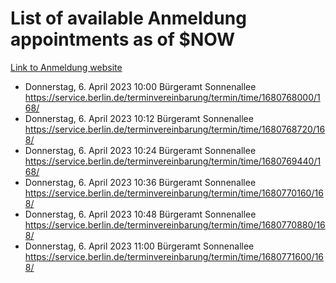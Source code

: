 # List of available Anmeldung appointments as of $NOW
[Link to Anmeldung website](https://service.berlin.de/terminvereinbarung/termin/tag.php?termin=1&anliegen[]=120686&dienstleisterlist=122210,122217,327316,122219,327312,122227,327314,122231,327346,122243,327348,122254,122252,329742,122260,329745,122262,329748,122271,327278,122273,327274,122277,327276,330436,122280,327294,122282,327290,122284,327292,122291,327270,122285,327266,122286,327264,122296,327268,150230,329760,122297,327286,122294,327284,122312,329763,122314,329775,122304,327330,122311,327334,122309,327332,317869,122281,327352,122279,329772,122283,122276,327324,122274,327326,122267,329766,122246,327318,122251,327320,122257,327322,122208,327298,122226,327300&herkunft=http%3A%2F%2Fservice.berlin.de%2Fdienstleistung%2F120686%2F)
- Donnerstag, 6. April 2023 10:00 Bürgeramt Sonnenallee https://service.berlin.de/terminvereinbarung/termin/time/1680768000/168/
- Donnerstag, 6. April 2023 10:12 Bürgeramt Sonnenallee https://service.berlin.de/terminvereinbarung/termin/time/1680768720/168/
- Donnerstag, 6. April 2023 10:24 Bürgeramt Sonnenallee https://service.berlin.de/terminvereinbarung/termin/time/1680769440/168/
- Donnerstag, 6. April 2023 10:36 Bürgeramt Sonnenallee https://service.berlin.de/terminvereinbarung/termin/time/1680770160/168/
- Donnerstag, 6. April 2023 10:48 Bürgeramt Sonnenallee https://service.berlin.de/terminvereinbarung/termin/time/1680770880/168/
- Donnerstag, 6. April 2023 11:00 Bürgeramt Sonnenallee https://service.berlin.de/terminvereinbarung/termin/time/1680771600/168/
